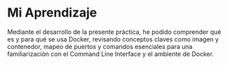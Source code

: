 # Mi Aprendizaje

Mediante el desarrollo de la presente práctica, he podido comprender qué es y para qué se usa Docker, revisando conceptos claves como imagen y contenedor, mapeo de puertos y comandos esenciales para una familiarización con el Command Line Interface y el ambiente de Docker.
